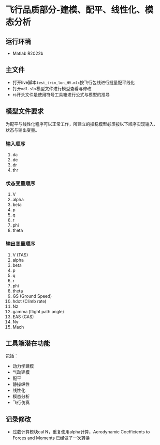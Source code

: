 
# 飞行品质部分-建模、配平、线性化、模态分析

## 运行环境

* Matlab R2022b

## 主文件

* 打开live脚本```test_trim_lon_HV.mlx```按飞行包线进行批量配平线化
* 打开```mdl.slx```模型文件进行模型查看与修改
* rs开头文件是使用符号工具箱进行公式与模型的推导

## 模型文件要求

为配平与线性化程序可以正常工作，所建立的操稳模型必须按以下顺序实现输入、状态与输出变量。

### 输入顺序

1. da
2. de
3. dr
4. thr

### 状态变量顺序

1. V
2. alpha
3. beta
4. p
5. q
6. r
7. phi
8. theta

### 输出变量顺序

1. V (TAS)
2. alpha
3. beta
4. p
5. q
6. r
7. phi
8. theta
9. GS (Ground Speed)
10. hdot (Climb rate)
11. Nz
12. gamma (flight path angle)
13. EAS (CAS)
14. Ny
15. Mach

## 工具箱潜在功能

包括：
* 动力学建模
* 气动建模
* 配平
* 静操纵性
* 线性化
* 模态分析
* 飞行仿真

## 记录修改
* 过载计算模块cal N，重复使用alpha计算，Aerodynamic Coefficients to Forces and Moments 已经做了一次转换
